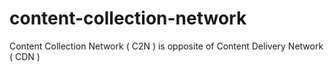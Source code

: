 # content-collection-network
Content Collection Network ( C2N ) is opposite of Content Delivery Network ( CDN )
